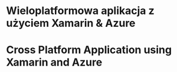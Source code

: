 # Wieloplatformowa aplikacja z użyciem Xamarin & Azure

# Cross Platform Application using Xamarin and Azure
